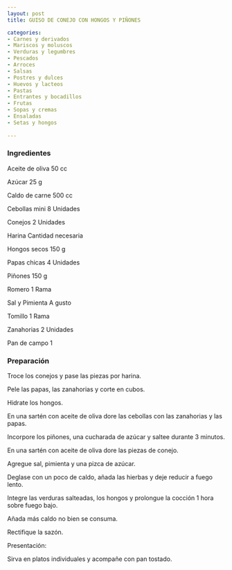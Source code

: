 ```yaml
---
layout: post
title: GUISO DE CONEJO CON HONGOS Y PIÑONES

categories:
- Carnes y derivados
- Mariscos y moluscos
- Verduras y legumbres
- Pescados
- Arroces
- Salsas
- Postres y dulces
- Huevos y lacteos
- Pastas
- Entrantes y bocadillos
- Frutas
- Sopas y cremas
- Ensaladas
- Setas y hongos
 
---
```

<h3>Ingredientes</h3>
Aceite de oliva 50 cc

Azúcar 25 g

Caldo de carne 500 cc

Cebollas mini 8 Unidades

Conejos 2 Unidades

Harina Cantidad necesaria

Hongos secos 150 g

Papas chicas 4 Unidades

Piñones 150 g

Romero 1 Rama

Sal y Pimienta A gusto

Tomillo 1 Rama

Zanahorias 2 Unidades

Pan de campo 1

<h3>Preparación</h3>
Troce los conejos y pase las piezas por harina.

Pele las papas, las zanahorias y corte en cubos.

Hidrate los hongos.

En una sartén con aceite de oliva dore las cebollas con las zanahorias y las papas.

Incorpore los piñones, una cucharada de azúcar y saltee durante 3 minutos.

En una sartén con aceite de oliva dore las piezas de conejo.

Agregue sal, pimienta y una pizca de azúcar.

Deglase con un poco de caldo, añada las hierbas y deje reducir a fuego lento.

Integre las verduras salteadas, los hongos y prolongue la cocción 1 hora sobre fuego bajo.

Añada más caldo no bien se consuma.

Rectifique la sazón.

Presentación:

Sirva en platos individuales y acompañe con pan tostado.

